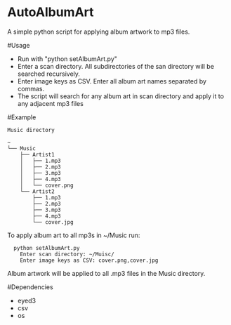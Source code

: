 # AutoAlbumArt

A simple python script for applying album artwork to mp3 files.

#Usage
- Run with "python setAlbumArt.py"
- Enter a scan directory. All subdirectories of the san directory will be searched recursively.
- Enter image keys as CSV. Enter all album art names separated by commas. 
- The script will search for any album art in scan directory and apply it to any adjacent mp3 files

#Example
```
Music directory 

~
└── Music
    ├── Artist1
    │   ├── 1.mp3
    │   ├── 2.mp3
    │   ├── 3.mp3
    │   ├── 4.mp3
    │   └── cover.png
    └── Artist2
        ├── 1.mp3
        ├── 2.mp3
        ├── 3.mp3
        ├── 4.mp3
        └── cover.jpg
```
To apply album art to all mp3s in ~/Music run:
```
  python setAlbumArt.py
    Enter scan directory: ~/Muisc/
    Enter image keys as CSV: cover.png,cover.jpg
```
Album artwork will be applied to all .mp3 files in the Music directory.

#Dependencies  
- eyed3
- csv
- os
  
 
